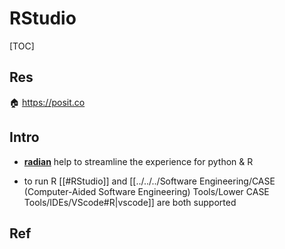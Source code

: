 # RStudio

[TOC]



## Res
🏠 https://posit.co



## Intro
+ **[radian](https://github.com/randy3k/radian)** help to streamline the experience for python & R

+ to run R [[#RStudio]] and [[../../../Software Engineering/CASE (Computer-Aided Software Engineering) Tools/Lower CASE Tools/IDEs/VScode#R|vscode]] are both supported 


## Ref
